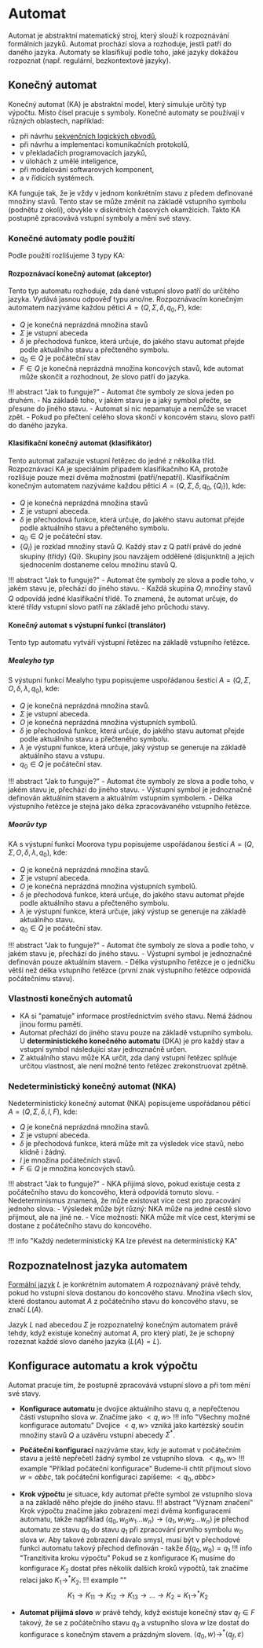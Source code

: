 # Automat
Automat je abstraktní matematický stroj, který slouží k rozpoznávání formálních jazyků. Automat prochází slova a rozhoduje, jestli patří do daného jazyka. Automaty se klasifikují podle toho, jaké jazyky dokážou rozpoznat (např. regulární, bezkontextové jazyky).

## Konečný automat
Konečný automat (KA) je abstraktní model, který simuluje určitý typ výpočtu. Místo čísel pracuje s symboly. Konečné automaty se používají v různých oblastech, například:

- při návrhu [sekvenčních logických obvodů](../logicke_obvody/sekvencni_logicke_obvody.md),
- při návrhu a implementaci komunikačních protokolů,
- v překladačích programovacích jazyků,
- v úlohách z umělé inteligence,
- při modelování softwarových komponent,
- a v řídicích systémech.

KA funguje tak, že je vždy v jednom konkrétním stavu z předem definované množiny stavů. Tento stav se může změnit na základě vstupního symbolu (podnětu z okolí), obvykle v diskrétních časových okamžicích. Takto KA postupně zpracovává vstupní symboly a mění své stavy.

### Konečné automaty podle použití
Podle použití rozlišujeme 3 typy KA:

#### Rozpoznávací konečný automat (akceptor)
Tento typ automatu rozhoduje, zda dané vstupní slovo patří do určitého jazyka. Vydává jasnou odpověď typu ano/ne. Rozpoznávacím konečným automatem nazýváme každou pětici $A = (Q, \Sigma, \delta, q_0, F)$, kde:

- $Q$ je konečná neprázdná množina stavů
- $\Sigma$ je vstupní abeceda
- $\delta$ je přechodová funkce, která určuje, do jakého stavu automat přejde podle aktuálního stavu a přečteného symbolu.
- $q_0 \in Q$ je počáteční stav
- $F \in Q$ je konečná neprázdná množina koncových stavů, kde automat může skončit a rozhodnout, že slovo patří do jazyka.

!!! abstract "Jak to funguje?"
    - Automat čte symboly ze slova jeden po druhém.
    - Na základě toho, v jakém stavu je a jaký symbol přečte, se přesune do jiného stavu.
    - Automat si nic nepamatuje a nemůže se vracet zpět.
    - Pokud po přečtení celého slova skončí v koncovém stavu, slovo patří do daného jazyka.

#### Klasifikační konečný automat (klasifikátor)
Tento automat zařazuje vstupní řetězec do jedné z několika tříd. Rozpoznávací KA je speciálním případem klasifikačního KA, protože rozlišuje pouze mezi dvěma možnostmi (patří/nepatří). Klasifikačním konečným automatem nazýváme každou pětici $A = (Q, \Sigma, \delta, q_0, \{Q_i\})$, kde:

- $Q$ je konečná neprázdná množina stavů
- $\Sigma$ je vstupní abeceda.
- $\delta$ je přechodová funkce, která určuje, do jakého stavu automat přejde podle aktuálního stavu a přečteného symbolu.
- $q_0 \in Q$ je počáteční stav.
- $\{Q_i\}$ je rozklad množiny stavů $Q$. Každý stav z Q patří právě do jedné skupiny (třídy) {Qi}. Skupiny jsou navzájem oddělené (disjunktní) a jejich sjednocením dostaneme celou množinu stavů Q.

!!! abstract "Jak to funguje?"
    - Automat čte symboly ze slova a podle toho, v jakém stavu je, přechází do jiného stavu.
    - Každá skupina $Q_i$ množiny stavů $Q$ odpovídá jedné klasifikační třídě. To znamená, že automat určuje, do které třídy vstupní slovo patří na základě jeho průchodu stavy.

#### Konečný automat s výstupní funkcí (translátor)
Tento typ automatu vytváří výstupní řetězec na základě vstupního řetězce.

##### Mealeyho typ
S výstupní funkcí Mealyho typu popisujeme uspořádanou šesticí $A = (Q, \Sigma, O, \delta, \lambda, q_0)$, kde:

- $Q$ je konečná neprázdná množina stavů.
- $\Sigma$ je vstupní abeceda.
- $O$ je konečná neprázdná množina výstupních symbolů.
- $\delta$ je přechodová funkce, která určuje, do jakého stavu automat přejde podle aktuálního stavu a přečteného symbolu.
- $\lambda$ je výstupní funkce, která určuje, jaký výstup se generuje na základě aktuálního stavu a vstupu.
- $q_0 \in Q$ je počáteční stav.

!!! abstract "Jak to funguje?"
    - Automat čte symboly ze slova a podle toho, v jakém stavu je, přechází do jiného stavu.
    - Výstupní symbol je jednoznačně definován aktuálním stavem a aktuálním vstupním symbolem.
    - Délka výstupního řetězce je stejná jako délka zpracovávaného vstupního řetězce.

##### Moorův typ
KA s výstupní funkcí Moorova typu popisujeme uspořádanou
šesticí $A = (Q, \Sigma, O, \delta, \lambda, q_0)$, kde:

- $Q$ je konečná neprázdná množina stavů.
- $\Sigma$ je vstupní abeceda.
- $O$ je konečná neprázdná množina výstupních symbolů.
- $\delta$ je přechodová funkce, která určuje, do jakého stavu automat přejde podle aktuálního stavu a přečteného symbolu.
- $\lambda$ je výstupní funkce, která určuje, jaký výstup se generuje na základě aktuálního stavu.
- $q_0 \in Q$ je počáteční stav.

!!! abstract "Jak to funguje?"
    - Automat čte symboly ze slova a podle toho, v jakém stavu je, přechází do jiného stavu.
    - Výstupní symbol je jednoznačně definován pouze aktuálním stavem.
    - Délka výstupního řetězce je o jedničku větší než délka vstupního řetězce (první znak výstupního řetězce odpovídá počátečnímu stavu).

### Vlastnosti konečných automatů
- KA si "pamatuje" informace prostřednictvím svého stavu. Nemá žádnou jinou formu paměti.
- Automat přechází do jiného stavu pouze na základě vstupního symbolu. U __deterministického konečného automatu__ (DKA) je pro každý stav a vstupní symbol následující stav jednoznačně určen.
- Z aktuálního stavu může KA určit, zda daný vstupní řetězec splňuje určitou vlastnost, ale není možné tento řetězec zrekonstruovat zpětně.

### Nedeterministický konečný automat (NKA)
Nedeterministický konečný automat (NKA) popisujeme uspořádanou pěticí $A = (Q, \Sigma, \delta, I, F)$, kde:

- $Q$ je konečná neprázdná množina stavů.
- $\Sigma$ je vstupní abeceda.
- $\delta$ je přechodová funkce, která může mít za výsledek více stavů, nebo klidně i žádný.
- $I$ je množina počátečních stavů.
- $F \in Q$ je množina koncových stavů.

!!! abstract "Jak to funguje?"
    - NKA přijímá slovo, pokud existuje cesta z počátečního stavu do koncového, která odpovídá tomuto slovu.
    - Nedeterminismus znamená, že může existovat více cest pro zpracování jednoho slova.
    - Výsledek může být různý: NKA může na jedné cestě slovo přijmout, ale na jiné ne.
    - Více možností: NKA může mít více cest, kterými se dostane z počátečního stavu do koncového.

!!! info "Každý nedeterministický KA lze převést na deterministický KA"

## Rozpoznatelnost jazyka automatem
[Formální jazyk](formalni_jazyky.md) $L$ je konkrétním automatem $A$ rozpoznávaný právě tehdy, pokud ho vstupní slova dostanou do koncového stavu. Množina všech slov, které dostanou automat $A$ z počátečního stavu do koncového stavu, se značí $L(A)$.

Jazyk $L$ nad abecedou $\Sigma$ je rozpoznatelný konečným automatem právě tehdy, když existuje konečný automat $A$, pro který platí, že je schopný rozeznat každé slovo daného jazyka ($L(A) = L$).

## Konfigurace automatu a krok výpočtu
Automat pracuje tím, že postupně zpracovává vstupní slovo a při tom mění své stavy.

- __Konfigurace automatu__ je dvojice aktuálního stavu $q$, a nepřečtenou částí vstupního slova $w$. Značíme jako $<q, w>$
!!! info "Všechny možné konfigurace automatu"
    Dvojice $<q, w>$ vzniká jako kartézský součin množiny stavů $Q$ a uzávěru vstupní abecedy $\Sigma^*$. 
- __Počáteční konfigurací__ nazýváme stav, kdy je automat v počátečním stavu a ještě nepřečetl žádný symbol ze vstupního slova. $<q_0, w>$
!!! example "Příklad počáteční konfigurace"
    Budeme-li chtít přijmout slovo $w = abbc$, tak počáteční konfiguraci zapíšeme: $<q_0, abbc>$
- __Krok výpočtu__ je situace, kdy automat přečte symbol ze vstupního slova a na základě něho přejde do jiného stavu.
!!! abstract "Význam značení"
    Krok výpočtu značíme jako zobrazení mezi dvěma konfiguracemi automatu, takže například $\left<{q_0, w_0w_1...w_n}\right> \to \left<{q_1, w_1w_2...w_n}\right>$ je přechod automatu ze stavu $q_0$ do stavu $q_1$ při zpracování prvního symbolu $w_0$ slova $w$. Aby takové zobrazení dávalo smysl, musí být v přechodové funkci automatu takový přechod definován - takže $\delta{(q_0, w_0)} = q_1$ 
!!! info "Tranzitivita kroku výpočtu"
    Pokud se z konfigurace $K_1$ musíme do konfigurace $K_2$ dostat přes několik dalších kroků výpočtů, tak značíme relaci jako $K_1 \to^* K_2$.
    !!! example ""
        $$K_1 \to K_{11} \to K_{12} \to K_{13} \to ... \to K_2 = K_1 \to^* K_2$$

- __Automat přijímá slovo__ $w$ právě tehdy, když existuje konečný stav $q_f \in F$ takový, že se z počátečního stavu $q_0$ a vstupního slova $w$ lze dostat do konfigurace s konečným stavem a prázdným slovem. $\left<q_0, w\right> \to^* \left<q_f, \varepsilon\right>$